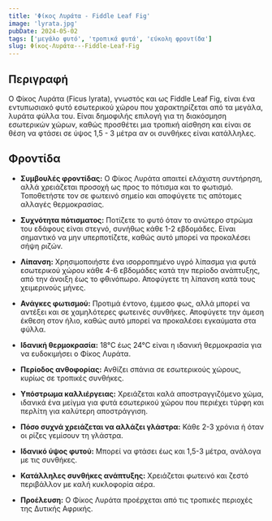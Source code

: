 ```yaml
---
title: 'Φίκος Λυράτα - Fiddle Leaf Fig'
image: 'lyrata.jpg'
pubDate: 2024-05-02
tags: ['μεγάλο φυτό', 'τροπικά φυτά', 'εύκολη φροντίδα']
slug: Φίκος-Λυράτα---Fiddle-Leaf-Fig
---
```


**Περιγραφή**
----------------
Ο Φίκος Λυράτα (Ficus lyrata), γνωστός και ως Fiddle Leaf Fig, είναι ένα εντυπωσιακό φυτό εσωτερικού χώρου που χαρακτηρίζεται από τα μεγάλα, λυράτα φύλλα του. Είναι δημοφιλής επιλογή για τη διακόσμηση εσωτερικών χώρων, καθώς προσθέτει μια τροπική αίσθηση και είναι σε θέση να φτάσει σε ύψος 1,5 - 3 μέτρα αν οι συνθήκες είναι κατάλληλες.

**Φροντίδα**
--------------
* **Συμβουλές φροντίδας:** 
  Ο Φίκος Λυράτα απαιτεί ελάχιστη συντήρηση, αλλά χρειάζεται προσοχή ως προς το πότισμα και το φωτισμό. Τοποθετήστε τον σε φωτεινό σημείο και αποφύγετε τις απότομες αλλαγές θερμοκρασίας.

* **Συχνότητα πότισματος:** 
  Ποτίζετε το φυτό όταν το ανώτερο στρώμα του εδάφους είναι στεγνό, συνήθως κάθε 1-2 εβδομάδες. Είναι σημαντικό να μην υπερποτίζετε, καθώς αυτό μπορεί να προκαλέσει σήψη ριζών.

* **Λίπανση:** 
  Χρησιμοποιήστε ένα ισορροπημένο υγρό λίπασμα για φυτά εσωτερικού χώρου κάθε 4-6 εβδομάδες κατά την περίοδο ανάπτυξης, από την άνοιξη έως το φθινόπωρο. Αποφύγετε τη λίπανση κατά τους χειμερινούς μήνες.

* **Ανάγκες φωτισμού:** 
  Προτιμά έντονο, έμμεσο φως, αλλά μπορεί να αντέξει και σε χαμηλότερες φωτεινές συνθήκες. Αποφύγετε την άμεση έκθεση στον ήλιο, καθώς αυτό μπορεί να προκαλέσει εγκαύματα στα φύλλα.

* **Ιδανική θερμοκρασία:** 
  18°C έως 24°C είναι η ιδανική θερμοκρασία για να ευδοκιμήσει ο Φίκος Λυράτα.

* **Περίοδος ανθοφορίας:**
  Ανθίζει σπάνια σε εσωτερικούς χώρους, κυρίως σε τροπικές συνθήκες.

* **Υπόστρωμα καλλιέργειας:**
  Χρειάζεται καλά αποστραγγιζόμενο χώμα, ιδανικά ένα μείγμα για φυτά εσωτερικού χώρου που περιέχει τύρφη και περλίτη για καλύτερη αποστράγγιση.

* **Πόσο συχνά χρειάζεται να αλλάζει γλάστρα:** 
  Κάθε 2-3 χρόνια ή όταν οι ρίζες γεμίσουν τη γλάστρα.

* **Ιδανικό ύψος φυτού:** 
  Μπορεί να φτάσει έως και 1,5-3 μέτρα, ανάλογα με τις συνθήκες.

* **Κατάλληλες συνθήκες ανάπτυξης:** 
  Χρειάζεται φωτεινό και ζεστό περιβάλλον με καλή κυκλοφορία αέρα.

* **Προέλευση:**
  Ο Φίκος Λυράτα προέρχεται από τις τροπικές περιοχές της Δυτικής Αφρικής.